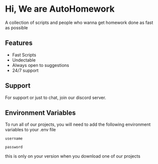 
# Hi, We are AutoHomework

A collection of scripts and people who wanna get homework done as fast as possible


## Features

- Fast Scripts
- Undectable
- Always open to suggestions
- 24/7 support


## Support

For support or just to chat, join our discord server.


## Environment Variables

To run all of our projects, you will need to add the following environment variables to your .env file

`username`

`password`

this is only on your version when you download one of our projects

